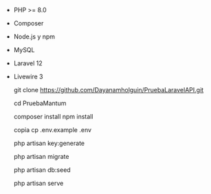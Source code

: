 - PHP >= 8.0
- Composer
- Node.js y npm
- MySQL
- Laravel 12
- Livewire 3

  git clone https://github.com/Dayanamholguin/PruebaLaravelAPI.git
  
  cd PruebaMantum

  composer install
  npm install

  copia cp .env.example .env

  php artisan key:generate

  php artisan migrate

  php artisan db:seed

  php artisan serve
